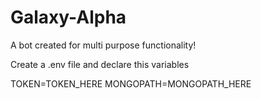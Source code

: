 # Galaxy-Alpha
A bot created for multi purpose functionality!

Create a .env file and declare this variables

TOKEN=TOKEN_HERE
MONGOPATH=MONGOPATH_HERE